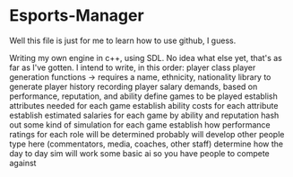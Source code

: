# Esports-Manager
Well this file is just for me to learn how to use github, I guess.

Writing my own engine in c++, using SDL. No idea what else yet, that's as far as I've gotten.
I intend to write, in this order:
    player class
        player generation functions -> requires a name, ethnicity, nationality library to generate
        player history recording
        player salary demands, based on performance, reputation, and ability
    define games to be played
        establish attributes needed for each game
        establish ability costs for each attribute
        establish estimated salaries for each game by ability and reputation
    hash out some kind of simulation for each game
        establish how performance ratings for each role will be determined
        probably will develop other people type here (commentators, media, coaches, other staff)
    determine how the day to day sim will work
        some basic ai so you have people to compete against
